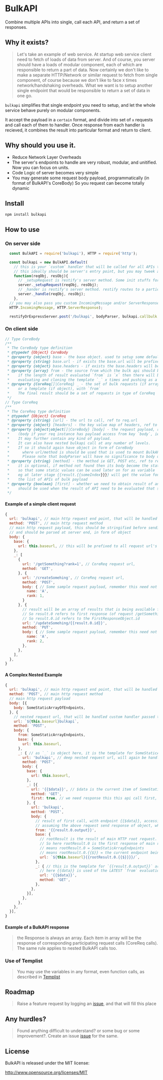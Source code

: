 # BulkAPI
Combine multiple APIs into single, call each API, and return a set of responses.

## Why it exists?
> Let's take an example of web service. At startup web service client need to fetch of loads of data from server.
And of course, you server should have a loads of modular component, each of which are responsible to return a part of data.
Now certainly we don't like to make a separate HTTP/Network or similar request to fetch from single component,
of course because we don't like to face `X` times network/handshaking overheads.
What we want is to setup another single endpoint that would be responsible to return a set of data in one go.

`bulkapi` simplifies that single endpoint you need to setup, and let the whole service behave purely on modular components.

It accept the payload in a `certain` format, and divide into set of `x` requests and call each of them to handler.
Once response from each handler is recieved, it combines the result into particular format and return to client.

## Why should you use it.
* Reduce Network Layer Overheads
* The server's endpoints to handle are very robust, modular, and unitified. Now you can focus on units.
* Code Logic of server becomes very simple
* You may generate some request body payload, programmatically (in format of BulkAPI's CoreBody) So you request can become totally dynamic

## Install
```
npm install bulkapi
```

## How to use
### On server side
```javascript
  const BulkAPI = require('bulkapi'), HTTP = require('http');

  const bulkapi = new BulkAPI.default(
    // this is your `custom` handler that will be called for all APIs that you define inside bulkAPI payload
    // this ideally should be server's entry point, but you may tweek as per your need
    function(reqObj, resObj){
      // _setupRequest is restify's server method. Some init stuffs for a request.
      server._setupRequest(reqObj, resObj);
      // _hander is restify's server method. restify routes to a particular handler with this method call.
      server._handle(reqObj, resObj);
    },
  // you may also pass you custom IncomingMessage and/or ServerResponse `class`
  HTTP.IncomingMessage, HTTP.ServerResponse);

  restifyOrExpressServer.post('/bulkapi', bodyParser, bulkapi.callbulk.bind(bulkapi));
```
### On client side
```javascript
// Type CoreBody
/**
 * The CoreBody type definition
 * @typedef {Object} CoreBody
 * @property {object} base - the base object. used to setup some default values in all APIs
 * @property {string} base.url - if exists the base.url will be prefixed to request url, and the final url will be formed
 * @property {object} base.headers - if exists the base.headers will be extended to request headers as default header pairs
 * @property {array} from - the source from which the bulk api should be generated
 *    if the length of result evaluated `from` is `x` then there will be `x` bulk API calls in a request
 *    evaluating and cloning the template `_` x times and pushing as a request.
 * @property {CoreReq[]|CoreReq} _ - the set of bulk requests (if array),
 *    or a template (if object), with `from`
 *    The final result should be a set of requests in type of CoreReq
 */
// Type CoreReq
/**
 * The CoreReq type definition
 * @typedef {Object} CoreReq
 * @property {string} [url] - the url to call, ref to req.url
 * @property {object} [headers] - the key value map of headers, ref to req.headers
 * @property {object|object[]|CoreBody} [body] - the request payload, ref to req.body
 *    (body if your req instance has payload access from key `body`, ie as express or restify or json2server has)
 *    It may further contain any kind of payload.
 *    It can also have nested bulkapi call at any number of levels.
 *    If so it should again have object in form of CoreBody
 *      where url/method is should be used that is used to mount BulkAPI instance
 *      Please note that bodyParser will have no significance to body of nested BulkAPI calls
 * @property {string} [method] - the method ie GET, POST etc, ref to req.method
 *    it is optional, if method not found then its body become the static init values
 *    so that some static values can be used later on for as variable
 *    eg at later stage {{result.{{someIndex}}}} will get the value found `someIndex`ed API from
 *    the list of APIs of bulk payload
 * @property {boolean} [first] - whether we need to obtain result of any request at init, prior
 *    should be used when the result of API need to be evaluated that should be used in upcoming API calls
 */
 ```
#### Example of a simple client request
```javascript
{
  url: 'bulkapi', // main http request end point, that will be handled by BulkAPI.callbulk
  method: 'POST', // main http request method
  // main http request payload, this should be stringified before sending as main request,
  // and should be parsed at server end, in form of object
  body: {
    base: {
      url: this.baseurl, // this will be prefixed to all request url's
    },
    _: [
      {
        url: '/getSomething?rank=1', // CoreReq request url,
        method: 'GET',
      }, {
        url: '/createSomehing', // CoreReq request url,
        method: 'POST',
        body: { // Some sample request payload, remember this need not be parsed, will be automatically available
          name: 'A',
          rank: 1,
        }
      }, {
        // result will be an array of results that is being available from responses.
        // So result.0 refers to first response (of request /getSomething)
        // So result.0.id refers to the FirstResponseObject.id
        url: '/updateSomehing/{{result.0.id}}',
        method: 'PUT',
        body: { // Some sample request payload, remember this need not be parsed
          name: 'A',
          rank: 2,
        },
      },
    ],
  },
}
```

#### A Complex Nested Example
```javascript
{
  url: 'bulkapi', // main http request end point, that will be handled by BulkAPI.callbulk
  method: 'POST', // main http request method
  // main http request payload
  body: [{
    body: SomeStaticArrayOfEndpoints,
  }, {
    // nested request url, that will be handled custom handler passed to BulkAPI instance
    url: `${this.baseurl}bulkapi`,
    method: 'POST',
    body: {
      from: SomeStaticArrayEndpoints,
      base: {
        url: this.baseurl,
      },
      _: { // as `_` is object here, it is the template for SomeStaticArray iterations
        url: 'bulkapi', // deep nested request url, will again be handled custom hander of BulkAPI instance
        method: 'POST',
        body: {
          base: {
            url: this.baseurl,
          },
          _: [{
            url: '{{$data}}', // $data is the current item of SomeStaticArrayEndpoints
            method: 'GET',
            first: true, // we need response this this api call first, before rest of the calls
          }, {
            url: 'bulkapi',
            method: 'POST',
            body: {
              // result of first call, with endpoint {{$data}}, accessing output property of response object
              // assuming the above request send response of object, where output is key having array of some data
              from: '{{result.0.output}}',
              base: {
                // rootResult is the result of main HTTP root request.
                // So here rootResult.0 is the first response of main request
                // means rootResult.0 = SomeStaticArrayEndpoints
                // means rootResult.0.{{$}} = the current endpoint being evaluated (same as {{$data}} used above)
                url: `${this.baseurl}{{rootResult.0.{{$}}}}/`,
              },
              _: { // this is the template for `{{result.0.output}}` array
                // here {{data}} is used of the LATEST `from` evaluation that is from `{{result.0.output}}`
                url: '{{$data}}',
                method: 'GET',
              },
            },
          }],
        },
      },
    },
  }],
}
```

#### Example of a BulkAPI response
> the Response is always an array. Each item in array will be the response of corresponding participating request calls (CoreReq calls). The same rule applies to nested BulkAPI calls too.

### Use of Templist
> You may use the variables in any format, even function calls, as described in [Templist](https://github.com/codeofnode/templist)

## Roadmap
> Raise a feature request by logging an [issue](https://github.com/codeofnode/bulkapi/issues), and that will fill this place

## Any hurdles?
> Found anything difficult to understand? or some bug or some improvement?. Create an issue [issue](https://github.com/codeofnode/bulkapi/issues) for the same.

## License

BulkAPI is released under the MIT license:

http://www.opensource.org/licenses/MIT
